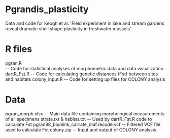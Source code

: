# Pgrandis_plasticity
Data and code for Keogh et al. 'Field experiment in lake and stream gardens reveal dramatic shell shape plasticity in freshwater mussels'

# R files
pgran.R <br />
-- Code for statistical analyses of morphometric data and data visualization
dartR_Fst.R
-- Code for calculating genetic distances (Fst) between sites and habitats
colony_input.R
-- Code for setting up files for COLONY analysis

# Data
pgran_morph.xlsx
-- Main data file containing morphological measurements of all specimens
strata.txt & habitat.txt
-- Used by dartR_Fst.R code to calculate Fst
pgran88_biunlink_callrate_maf.recode.vcf
-- Filtered VCF file used to calculate Fst
colony.zip
-- Input and output of COLONY analysis
